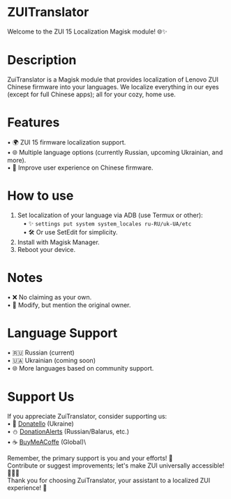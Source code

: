 # ZUITranslator
Welcome to the ZUI 15 Localization Magisk module! 🌐✨

# Description
ZuiTranslator is a Magisk module that provides localization of Lenovo ZUI Chinese firmware into your languages. We localize everything in our eyes (except for full Chinese apps); all for your cozy, home use.

# Features
• 🌍 ZUI 15 firmware localization support.\
• 🌐 Multiple language options (currently Russian, upcoming Ukrainian, and more).\
• 🚀 Improve user experience on Chinese firmware.

# How to use
1. Set localization of your language via ADB (use Termux or other):\
ㅤ• ✨ `settings put system system_locales ru-RU/uk-UA/etc`\
ㅤ• 🛠 Or use SetEdit for simplicity.
2. Install with Magisk Manager.
3. Reboot your device.

# Notes
• ❌ No claiming as your own.\
• 🚀 Modify, but mention the original owner.

# Language Support
• 🇷🇺 Russian (current)\
• 🇺🇦 Ukrainian (coming soon)\
• 🌐 More languages based on community support.

# Support Us
If you appreciate ZuiTranslator, consider supporting us:\
• 💖 [Donatello](https://donatello.to/leyrshroud) (Ukraine)\
• ⛄ [DonationAlerts](https://www.donationalerts.com/r/leyrshroud) (Russian/Balarus, etc.)\
• ☕ [BuyMeACoffe](https://www.buymeacoffee.com/leyrshroud) (Global)\

Remember, the primary support is you and your efforts! 🤝\
Contribute or suggest improvements; let's make ZUI universally accessible! 🚀👩‍💻\
Thank you for choosing ZuiTranslator, your assistant to a localized ZUI experience! 🌟
